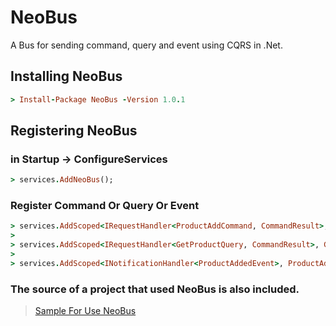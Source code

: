 # NeoBus
A Bus for sending command, query and event using CQRS in .Net.

## Installing NeoBus

```ruby
> Install-Package NeoBus -Version 1.0.1
```

## Registering NeoBus
### in Startup -> ConfigureServices

```ruby
> services.AddNeoBus();
```

### Register Command Or Query Or Event

```ruby
> services.AddScoped<IRequestHandler<ProductAddCommand, CommandResult>, ProductAddCommandHandler>();
> 
> services.AddScoped<IRequestHandler<GetProductQuery, CommandResult>, GetProductQueryHandler>();
> 
> services.AddScoped<INotificationHandler<ProductAddedEvent>, ProductAddedEventHandler>();
```

### The source of a project that used NeoBus is also included.

> [Sample For Use NeoBus](https://github.com/omid-ahmadpour/NeoBus/tree/main/Sample/SampleForUseNeoBus)

